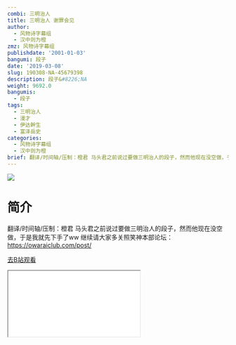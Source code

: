 ```yaml
---
combi: 三明治人
title: 三明治人 谢罪会见
author:
  - 风物诗字幕组
  - 汉中则为橙
zmz: 风物诗字幕组
publishdate: '2001-01-03'
bangumi: 段子
date: '2019-03-08'
slug: 190308-NA-45679398
description: 段子&#8226;NA
weight: 9692.0
bangumis:
  - 段子
tags:
  - 三明治人
  - 漫才
  - 伊达幹生
  - 富泽岳史
categories:
  - 风物诗字幕组
  - 汉中则为橙
brief: 翻译/时间轴/压制：橙君 马头君之前说过要做三明治人的段子，然而他现在没空做，于是我就先下手了ww 继续请大家多关照笑神本部论坛：https://owaraiclub.com/post/
---
```

![](https://i.imgur.com/avb8W5Q.jpg)
# 简介  
翻译/时间轴/压制：橙君
马头君之前说过要做三明治人的段子，然而他现在没空做，于是我就先下手了ww
继续请大家多关照笑神本部论坛：https://owaraiclub.com/post/  

[去B站观看](https://www.bilibili.com/video/av45679398/)
<div class ="resp-container"><iframe class="testiframe" src="//player.bilibili.com/player.html?aid=45679398"", scrolling="no", allowfullscreen="true" > </iframe></div> 
